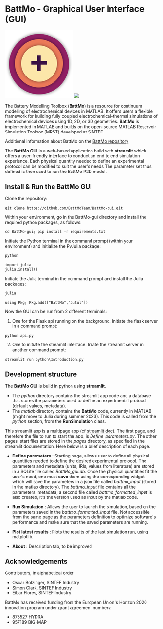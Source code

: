 # BattMo - Graphical User Interface (GUI)

[![](./python/resources/images/battmo_logo.png)](https://github.com/BattMoTeam/BattMo.git)
[![](https://zenodo.org/badge/410005581.svg)](https://zenodo.org/badge/latestdoi/410005581)

The Battery Modelling Toolbox (**BattMo**) is a resource for continuum modelling of electrochemical devices in MATLAB. 
It offers users a flexible framework for building fully coupled electrochemical-thermal simulations of electrochemical 
devices using 1D, 2D, or 3D geometries. **BattMo** is implemented in MATLAB and builds on the open-source MATLAB 
Reservoir Simulation Toolbox (MRST) developed at SINTEF. 

Additional information about BattMo on the [BattMo repository](https://github.com/BattMoTeam/BattMo.git)

The **BattMo GUI** is a web-based application build with **streamlit** which offers a user-friendly interface to 
conduct an end to end simulation experience. Each physical quantity needed to define an experimental protocol can be 
modified to suit the user's needs The parameter set thus defined is then used to run the BattMo P2D model. 


## Install & Run the BattMo GUI

Clone the repository:
```<git>
git clone https://github.com/BattMoTeam/BattMo-gui.git
```

Within your environment, go in the BattMo-gui directory and install the required python packages, as follows:

```<powershell>
cd BattMo-gui; pip install -r requirements.txt
```

Initiate the Python terminal in the command prompt (within your environment) and initialize the PyJulia package:
```<powershell>
python
```
```<Julia>
import julia 
julia.install()
```
Initiate the Julia terminal in the command prompt and install the Julia packages:

```<powershell>
julia
```
```<Julia>
using Pkg; Pkg.add(["BattMo","Jutul"])
```
Now the GUI can be run from 2 different terminals:

1. One for the Flask api running on the background. Initiate the flask server in a command prompt:

```<powershell>
python api.py
```
    
2. One to initiate the streamlit interface. Iniate the streamlit server in another command prompt:

```<powershell>
streamlit run python\Introduction.py
```



## Development structure

The **BattMo GUI** is build in python using **streamlit**. 
- The *python* directory contains the streamlit app code and a 
database that stores the parameters used to define an experimental protocol (default values, metadata).
- The *matlab* directory contains the **BattMo** code, currently in MATLAB (might move to Julia during summer 2023). 
This code is called from the *python* section, from the **RunSimulation** class. 

This streamlit app is a multipage app
(cf [streamlit doc](https://docs.streamlit.io/library/get-started/multipage-apps/create-a-multipage-app)).
The first page, and therefore the file to run to start the app, is *Define_parameters.py*. The other pages' start files
are stored in the *pages* directory, as specified in the streamlit documentation. Here below is a brief description
of each page.

- **Define parameters** : Starting page, allows user to define all physical quantities needed to define the desired 
experimental protocol. The parameters and metadata (units, IRIs, values from literature) are stored in a SQLite file
called *BattMo_gui.db*. Once the physical quantities fit the user's need, one must **save** them using the corresponding
widget, which will save the parameters in a json file called *battmo_input* (stored in the matlab directory). 
The *battmo_input* file contains all the parameters' metadata; a second file called *battmo_formatted_input* is also
created, it's the version used as input by the matlab code.


- **Run Simulation** : Allows the user to launch the simulation, based on the parameters saved in the 
*battmo_formatted_input* file. Not accessible from the same page as the parameters definition to optimize software's
performance and make sure that the saved parameters are running.


- **Plot latest results** : Plots the results of the last simulation run, using matplotlib.


- **About** : Description tab, to be improved

## Acknowledgements

Contributors, in alphabetical order

-   Oscar Bolzinger, SINTEF Industry
-   Simon Clark, SINTEF Industry
-   Eibar Flores, SINTEF Industry

BattMo has received funding from the European Union's Horizon 2020
innovation program under grant agreement numbers:

-   875527 HYDRA
-   957189 BIG-MAP
